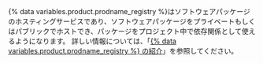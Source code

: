 {% data variables.product.prodname_registry %}はソフトウェアパッケージのホスティングサービスであり、ソフトウェアパッケージをプライベートもしくはパブリックでホストでき、パッケージをプロジェクト中で依存関係として使えるようになります。 詳しい情報については、「[{% data variables.product.prodname_registry %} の紹介](/packages/learn-github-packages/introduction-to-github-packages)」を参照してください。
